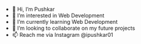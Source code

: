 - 👋 Hi, I’m Pushkar
- 👀 I’m interested in Web Development
- 🌱 I’m currently learning Web Development
- 💞️ I’m looking to collaborate on my future projects
- 📫 Reach me via Instagram @ipushkar01

<!---
ipushkar01/ipushkar01 is a ✨ special ✨ repository because its `README.md` (this file) appears on your GitHub profile.
You can click the Preview link to take a look at your changes.
--->

